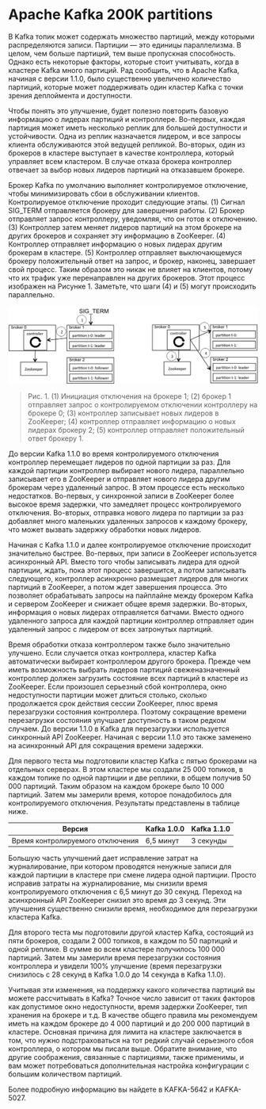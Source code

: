 # Apache Kafka 200K partitions

В Kafka топик может содержать множество партиций, между которыми распределяются записи. Партиции — это единицы параллелизма. В целом, чем больше партиций, тем выше пропускная способность. Однако есть некоторые факторы, которые стоит учитывать, когда в кластере Kafka много партиций. Рад сообщить, что в Apache Kafka, начиная с версии 1.1.0, было существенно увеличено количество партиций, которые может поддерживать один кластер Kafka с точки зрения деплоймента и доступности.

Чтобы понять это улучшение, будет полезно повторить базовую информацию о лидерах партиций и контроллере. Во-первых, каждая партиция может иметь несколько реплик для большей доступности и устойчивости. Одна из реплик назначается лидером, и все запросы клиента обслуживаются этой ведущей репликой. Во-вторых, один из брокеров в кластере выступает в качестве контроллера, который управляет всем кластером. В случае отказа брокера контроллер отвечает за выбор новых лидеров партиций на отказавшем брокере.

Брокер Kafka по умолчанию выполняет контролируемое отключение, чтобы минимизировать сбои в обслуживании клиентов. Контролируемое отключение проходит следующие этапы. (1) Сигнал SIG_TERM отправляется брокеру для завершения работы. (2) Брокер отправляет запрос контроллеру, уведомляя, что он готов к отключению. (3) Контроллер затем меняет лидеров партиций на этом брокере на других брокеров и сохраняет эту информацию в ZooKeeper. (4) Контроллер отправляет информацию о новых лидерах другим брокерам в кластере. (5) Контроллер отправляет выключающемуся брокеру положительный ответ на запрос, и брокер, наконец, завершает свой процесс. Таким образом это никак не влияет на клиентов, потому что их трафик уже перенаправлен на других брокеров. Этот процесс изображен на Рисунке 1. Заметьте, что шаги (4) и (5) могут происходить параллельно.

![N|Solid](./kafka_200k/restart.png)

>Рис. 1. (1) Инициация отключения на брокере 1; (2) брокер 1 отправляет запрос о контролируемом отключении контроллеру на брокере 0; (3) контроллер записывает новых лидеров в ZooKeeper; (4) контроллер отправляет информацию о новых лидерах брокеру 2; (5) контроллер отправляет положительный ответ брокеру 1.

До версии Kafka 1.1.0 во время контролируемого отключения контроллер перемещает лидеров по одной партиции за раз. Для каждой партиции контроллер выбирает нового лидера, параллельно записывает его в ZooKeeper и отправляет нового лидера другим брокерам через удаленный запрос. В этом процессе есть несколько недостатков. Во-первых, у синхронной записи в ZooKeeper более высокое время задержки, что замедляет процесс контролируемого отключения. Во-вторых, отправка нового лидера по партиции за раз добавляет много маленьких удаленных запросов к каждому брокеру, что может вызвать задержку обработки новых лидеров.

Начиная с Kafka 1.1.0 и далее контролируемое отключение происходит значительно быстрее. Во-первых, при записи в ZooKeeper используется асинхронный API. Вместо того чтобы записывать лидера для одной партиции, ждать, пока этот процесс завершится, а потом записывать следующего, контроллер асинхронно размещает лидеров для многих партиций в ZooKeeper, а потом ждет завершения процесса. Это позволяет обрабатывать запросы на пайплайне между брокером Kafka и сервером ZooKeeper и снижает общее время задержки. Во-вторых, информация о новых лидерах отправляется батчами. Вместо одного удаленного запроса для каждой партиции контроллер отправляет один удаленный запрос с лидером от всех затронутых партиций.

Время обработки отказа контроллером также было значительно улучшено. Если случается отказ контроллера, кластер Kafka автоматически выбирает контроллером другого брокера. Прежде чем иметь возможность выбрать лидеров партиций свеженазначенный контроллер должен загрузить состояние всех партиций в кластере из ZooKeeper. Если произошел серьезный сбой контроллера, окно недоступности партиции может длиться столько, сколько продолжается срок действия сессии ZooKeeper, плюс время перезагрузки состояния контроллера. Поэтому сокращение времени перезагрузки состояния улучшает доступность в таком редком случаем. До версии 1.1.0 в Kafka для перезагрузки используется синхронный API ZooKeeper. Начиная с версии 1.1.0 это также заменено на асинхронный API для сокращения времени задержки.

Для первого теста мы подготовили кластер Kafka с пятью брокерами на отдельных серверах. В этом кластере мы создали 25 000 топиков, в каждом топике по одной партиции и две реплики, в общем получив 50 000 партиций. Таким образом на каждом брокере было 10 000 партиций. Затем мы замерили время, которое понадобилось для контролируемого отключения. Результаты представлены в таблице ниже.


| Версия | Kafka 1.0.0 | Kafka 1.1.0 |
| ------ | ------ | ------ |
| Время контролируемого отключения | 6,5 минут | 3 секунды |



Большую часть улучшений дает исправление затрат на журналирование, при котором проводятся ненужные записи для каждой партиции в кластере при смене лидера одной партиции. Просто исправив затраты на журналирование, мы снизили время контролируемого отключения с 6,5 минут до 30 секунд. Переход на асинхронный API ZooKeeper снизил это время до 3 секунд. Эти улучшения существенно снизили время, необходимое для перезагрузки кластера Kafka.

Для второго теста мы подготовили другой кластер Kafka, состоящий из пяти брокеров, создали 2 000 топиков, в каждом по 50 партиций и одной реплике. В сумме во всем кластере получилось 100 000 партиций. Затем мы замерили время перезагрузки состояния контроллера и увидели 100% улучшение (время перезагрузки снизилось с 28 секунд в Kafka 1.0.0 до 14 секунда в Kafka 1.1.0).

Учитывая эти изменения, на поддержку какого количества партиций вы можете рассчитывать в Kafka? Точное число зависит от таких факторов как допустимое окно недоступности, время задержки ZooKeeper, тип хранения на брокере и т.д. В качестве общего правила мы рекомендуем иметь на каждом брокере до 4 000 партиций и до 200 000 партиций в кластере. Основная причина для лимита на кластере заключается в том, что нужно подстраховаться на тот редкий случай серьезного сбоя контроллера, о котором мы писали выше. Обратите внимание, что другие соображения, связанные с партициями, также применимы, и вам может потребоваться дополнительная настройка конфигурации с большим количеством партиций.

Более подробную информацию вы найдете в KAFKA-5642 и KAFKA-5027.